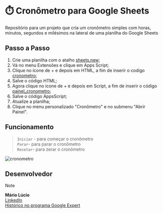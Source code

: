 # ⏱️ Cronômetro para Google Sheets

Repositório para um projeto que cria um cronômetro simples com horas, minutos, segundos e milésimos na lateral de uma planilha do Google Sheets

## Passo a Passo

1. Crie uma planilha com o atalho [sheets.new](sheets.new);
2. Vá no menu Extensões e clique em Apps Script;
3. Clique no ícone de + e depois em HTML, a fim de inserir o codigo [cronometro](https://github.com/marioluciofjr/cronometro/blob/main/cronometro.html);
4. Salve o código HTML;
5. Agora clique no ícone de + e depois em Script, a fim de inserir o código [painel_cronometro](https://github.com/marioluciofjr/cronometro/blob/main/painel_cronometro.gs);
6. Salve o código AppsScript;
7. Atualize a planilha;
8. Clique no menu personalizado "Cronômetro" e no submenu "Abrir Painel".

## Funcionamento

> `Iniciar` - para começar o cronômetro\
> `Parar`- para parar o cronômetro\
> `Resetar`- para zerar o cronômetro

![cronometro](https://github.com/user-attachments/assets/2b10debf-20f2-4398-bd3c-c04c5c2b25f7)

## Desenvolvedor

> [!NOTE]
> **Mário Lúcio**\
[LinkedIn](https://linkedin.com/in/marioluciofjr)\
[Histórico no programa Google Expert](https://support.google.com/profile/119801043?sjid=9010980831254432834-SA)


